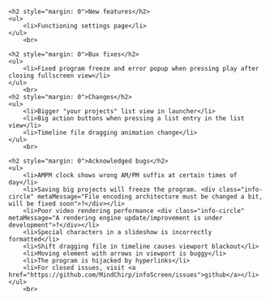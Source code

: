     <h2 style="margin: 0">New features</h2>
    <ul>
        <li>Functioning settings page</li>
    </ul>
        <br>

    <h2 style="margin: 0">Bux fixes</h2>
    <ul>
        <li>Fixed program freeze and error popup when pressing play after closing fullscreen view</li>
    </ul>
        <br>
    <h2 style="margin: 0">Changes</h2>
    <ul>
        <li>Bigger "your projects" list view in launcher</li>
        <li>Big action buttons when pressing a list entry in the list view</li>
        <li>Timeline file dragging animation change</li>
    </ul>
        <br>

    <h2 style="margin: 0">Acknowledged bugs</h2>
    <ul>
        <li>AMPM clock shows wrong AM/PM suffix at certain times of day</li>
        <li>Saving big projects will freeze the program. <div class="info-circle" metaMessage="File encoding architecture must be changed a bit, will be fixed soon">?</div></li>
        <li>Poor video rendering performance <div class="info-circle" metaMessage="A rendering engine update/improvement is under development">?</div></li>
        <li>Special characters in a slideshow is incorrectly formatted</li>
        <li>Shift dragging file in timeline causes viewport blackout</li>
        <li>Moving element with arrows in viewport is buggy</li>
        <li>The program is hijacked by hyperlinks</li>
        <li>For closed issues, visit <a href="https://github.com/MindChirp/infoScreen/issues">github</a></li>
    </ul>
        <br>
